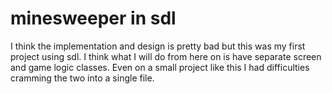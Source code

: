 # minesweeper in sdl
I think the implementation and design is pretty bad but this was my first project using sdl. I think what I will do from here on is have separate screen and game logic classes. Even on a small project like this I had difficulties cramming the two into a single file.
